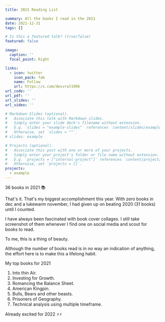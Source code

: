 ```yaml
---
title: 2021 Reading List

summary: All the books I read in the 2021
date: 2021-12-31
tags: []

# Is this a featured talk? (true/false)
featured: false

image:
  caption: ''
  focal_point: Right

links:
  - icon: twitter
    icon_pack: fab
    name: Follow
    url: https://x.com/devvrat1996
url_code: ''
url_pdf: ''
url_slides: ''
url_video: ''

# Markdown Slides (optional).
#   Associate this talk with Markdown slides.
#   Simply enter your slide deck's filename without extension.
#   E.g. `slides = "example-slides"` references `content/slides/example-slides.md`.
#   Otherwise, set `slides = ""`.
# slides: example

# Projects (optional).
#   Associate this post with one or more of your projects.
#   Simply enter your project's folder or file name without extension.
#   E.g. `projects = ["internal-project"]` references `content/project/deep-learning/index.md`.
#   Otherwise, set `projects = []`.
projects:
  - example
---
```

36 books in 2021 📚

That's it. That's my biggest accomplishment this year. With zero books in dec and a lukewarm november, I had given up on beating 2020 (31 books) until I counted.

I have always been fascinated with book cover collages. I still take screenshot of them whenever I find one on social media and scout for books to read.

To me, this is a thing of beauty.

Although the number of books read is in no way an indication of anything, the effort here is to make this a lifelong habit.

My top books for 2021
1. Into thin Air.
2. Investing for Growth.
3. Romancing the Balance Sheet.
4. American Kingpin.
5. Bulls, Bears and other beasts.
6. Prisoners of Geography.
7. Technical analysis using multiple timeframe.

Already excited for 2022 ⚡⚡